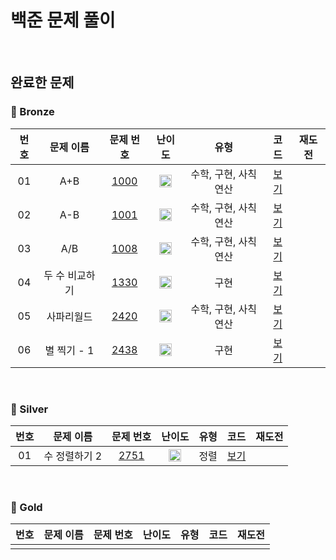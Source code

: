 # 백준 문제 풀이

<br>

## 완료한 문제

### 🥉 Bronze

| 번호 |   문제 이름    |                  문제 번호                   |                               난이도                                |         유형         |            코드             | 재도전 |
| :--: | :------------: | :------------------------------------------: | :-----------------------------------------------------------------: | :------------------: | :-------------------------: | :----: |
|  01  |      A+B       | [1000](https://www.acmicpc.net/problem/1000) | <img src="https://static.solved.ac/tier_small/1.svg" width="20px"/> | 수학, 구현, 사칙연산 | [보기](./Bronze/BOJ1000.js) |        |
|  02  |      A-B       | [1001](https://www.acmicpc.net/problem/1001) | <img src="https://static.solved.ac/tier_small/1.svg" width="20px"/> | 수학, 구현, 사칙연산 | [보기](./Bronze/BOJ1001.js) |        |
|  03  |      A/B       | [1008](https://www.acmicpc.net/problem/1008) | <img src="https://static.solved.ac/tier_small/1.svg" width="20px"/> | 수학, 구현, 사칙연산 | [보기](./Bronze/BOJ1008.js) |        |
|  04  | 두 수 비교하기 | [1330](https://www.acmicpc.net/problem/1330) | <img src="https://static.solved.ac/tier_small/1.svg" width="20px"/> |         구현         | [보기](./Bronze/BOJ1330.js) |        |
|  05  |   사파리월드   | [2420](https://www.acmicpc.net/problem/2420) | <img src="https://static.solved.ac/tier_small/1.svg" width="20px"/> | 수학, 구현, 사칙연산 | [보기](./Bronze/BOJ2420.js) |        |
|  06  |  별 찍기 - 1   | [2438](https://www.acmicpc.net/problem/2438) | <img src="https://static.solved.ac/tier_small/1.svg" width="20px"/> |         구현         | [보기](./Bronze/BOJ2438.js) |        |

<br>

### 🥈 Silver

| 번호 |   문제 이름   |                  문제 번호                   |                               난이도                                | 유형 |            코드             | 재도전 |
| :--: | :-----------: | :------------------------------------------: | :-----------------------------------------------------------------: | :--: | :-------------------------: | :----: |
|  01  | 수 정렬하기 2 | [2751](https://www.acmicpc.net/problem/2751) | <img src="https://static.solved.ac/tier_small/6.svg" width="20px"/> | 정렬 | [보기](./Silver/BOJ2751.js) |        |

<br>

### 🥇 Gold

| 번호 | 문제 이름 | 문제 번호 | 난이도 | 유형 | 코드 | 재도전 |
| :--: | :-------: | :-------: | :----: | :--: | :--: | :----: |
|      |           |           |        |      |

[도전신청]: https://img.shields.io/badge/-도전신청-fd9090
[도전완료]: https://img.shields.io/badge/-도전완료-86b4f9
[다른버전]: https://img.shields.io/badge/-다른버전-646eff
[Bronze5]: https://static.solved.ac/tier_small/1.svg
[Bronze4]: https://static.solved.ac/tier_small/2.svg
[Bronze3]: https://static.solved.ac/tier_small/3.svg
[Bronze2]: https://static.solved.ac/tier_small/4.svg
[Bronze1]: https://static.solved.ac/tier_small/5.svg
[Silver5]: https://static.solved.ac/tier_small/6.svg
[Silver4]: https://static.solved.ac/tier_small/7.svg
[Silver3]: https://static.solved.ac/tier_small/8.svg
[Silver2]: https://static.solved.ac/tier_small/9.svg
[Silver1]: https://static.solved.ac/tier_small/10.svg
[Gold5]: https://static.solved.ac/tier_small/11.svg
[Gold4]: https://static.solved.ac/tier_small/12.svg
[Gold3]: https://static.solved.ac/tier_small/13.svg
[Gold2]: https://static.solved.ac/tier_small/14.svg
[Gold1]: https://static.solved.ac/tier_small/15.svg
